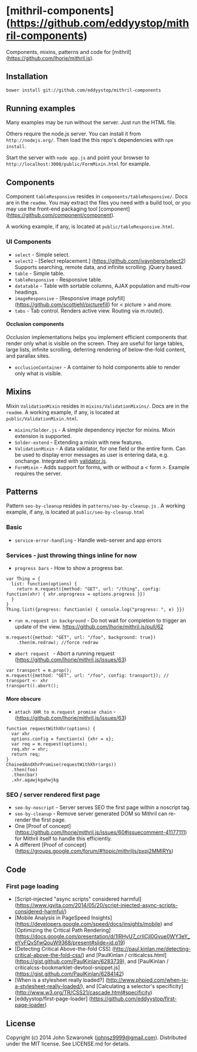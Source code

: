 # [mithril-components] (https://github.com/eddyystop/mithril-components)

Components, mixins, patterns and code for
[mithril] (https://github.com/lhorie/mithril.js).

## Installation
```sh
bower install git://github.com/eddyystop/mithril-components
```

## Running examples

Many examples may be run without the server. Just run the HTML file.

Others require the node.js server.
You can install it from ```http://nodejs.org/```.
Then load the this repo's dependencies with ```npm install```.

Start the server with ```node app.js``` and point your
browser to ```http://localhost:3000/public/FormMixin.html``` for example. 

## Components
Component ```tableResponsive``` resides in ```components/tableResponsive/```.
Docs are in the ```readme```.
You may extract the files you need with a build tool,
or you may use the front-end packaging tool
[component] (https://github.com/component/component).

A working example, if any, is located at ```public/tableResponsive.html```.

### UI Components

- ```select``` - Simple select.
- ```select2``` - [Select replacement.] (https://github.com/ivaynberg/select2) 
Supports searching, remote data, and infinite scrolling. jQuery based.
- ```table``` - Simple table.
- ```tableResponsive``` - Responsive table.
- ```datatable``` - Table with sortable columns, AJAX population 
and multi-row headings.
- ```imageResponsive``` - [Responsive image polyfill] 
(https://github.com/scottjehl/picturefill)  for < picture > and more.
- ```tabs``` - Tab control. Renders active view. Routing via m.route().

#### Occlusion components

Occlusion implementations helps you implement efficient components that render 
only what is visible on the screen. 
They are useful for large tables, large lists, infinite scrolling, 
deferring rendering of below-the-fold content, and parallax sites.

- ```occlusionContainer``` - A container to hold components able to render only what is visible.

## Mixins
Mixin ```ValidationMixin``` resides in ```mixins/ValidationMixins/```.
Docs are in the ```readme```.
A working example, if any, is located at ```public/ValidationMixin.html```.

- ```mixins/Solder.js``` - A simple dependency injector for mixins. 
Mixin extension is supported.
- ```Solder-extend``` - Extending a mixin with new features.
- ```ValidationMixin``` - A data validator, for one field or the entire form. 
Can be used to display error messages as user is entering data, e.g. onchange. 
Integrated with [validator.js](https://github.com/chriso/validator.js).
- ```FormMixin``` - Adds support for forms, with or without a < form >.
Example requires the server.

## Patterns
Pattern ```seo-by-cleanup``` resides in ```patterns/seo-by-cleanup.js``` .
A working example, if any, is located at ```public/seo-by-cleanup.html```

### Basic

- ```service-error-handling``` - Handle web-server and app errors

### Services - just throwing things inline for now 

- ```progress bars``` - How to show a progress bar.

```
var Thing = {
  list: function(options) {
    return m.request({method: "GET", url: "/thing", config: function(xhr) { xhr.onprogress = options.progress }})
  }
}
Thing.list({progress: function(e) { console.log("progress: ", e) }})
```
- ```run m.request in background``` - Do not wait for completion to trigger an update of the view.
https://github.com/lhorie/mithril.js/pull/62
```
m.request({method: "GET", url: "/foo", background: true})
    .then(m.redraw); //force redraw
```
- ```abort request ``` - Abort a running request (https://github.com/lhorie/mithril.js/issues/63)
```
var transport = m.prop();
m.request({method: "GET", url: "/foo", config: transport}); // transport <- xhr
transport().abort();
```

#### More obscure

- ```attach XHR to m.request promise chain``` - (https://github.com/lhorie/mithril.js/issues/63)
```
function requestWithXhr(options) {
  var xhr
  options.config = function(x) {xhr = x};
  var req = m.request(options);
  req.xhr = xhr;
  return req;
}
ChainedAndXhrPromise(requestWithXhr(args))
  .then(foo)
  .then(bar)
  .xhr.agawjkgahwjkg
```

### SEO / server rendered first page

- ```seo-by-noscript``` - Server serves SEO the first page within a noscript tag.
- ```seo-by-cleanup``` - Remove server generated DOM so Mithril can re-render the first page.
- One [Proof of concept] (https://github.com/lhorie/mithril.js/issues/60#issuecomment-41177111)
for Mithril itself to handle this efficiently.
- A different [Proof of concept] (https://groups.google.com/forum/#!topic/mithriljs/pxpj2MMIRYs)

## Code

### First page loading

- [Script-injected "async scripts" considered harmful] 
(https://www.igvita.com/2014/05/20/script-injected-async-scripts-considered-harmful/)
- [Mobile Analysis in PageSpeed Insights]
(https://developers.google.com/speed/docs/insights/mobile)
and [Optimizing the Critical Path Rendering]
(https://docs.google.com/presentation/d/1IRHyU7_crIiCjl0Gvue0WY3eY_eYvFQvSfwQouW9368/present#slide=id.p19)
- [Detecting Critical Above-the-fold CSS]
(http://paul.kinlan.me/detecting-critical-above-the-fold-css/)
and [PaulKinlan / criticalcss.html]
(https://gist.github.com/PaulKinlan/6283739),
and [PaulKinlan / criticalcss-bookmarklet-devtool-snippet.js]
(https://gist.github.com/PaulKinlan/6284142)
- [When is a stylesheet really loaded?]
(http://www.phpied.com/when-is-a-stylesheet-really-loaded/),
and [Calculating a selector's specificity]
(http://www.w3.org/TR/CSS21/cascade.html#specificity)
- [eddyystop/first-page-loader]
(https://github.com/eddyystop/first-page-loader)

## License
Copyright (c) 2014 John Szwaronek (<johnsz9999@gmail.com>).
Distributed under the MIT license. See LICENSE.md for details.